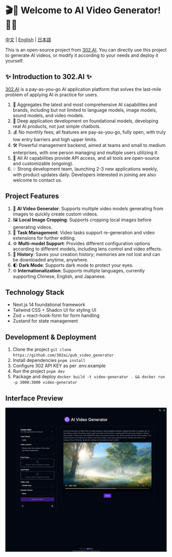 # 🎬🤖 Welcome to AI Video Generator! 🚀✨

[中文](README_zh.md) | [English](README.md) | [日本語](README_ja.md)

This is an open-source project from [302.AI](https://302.ai). You can directly use this project to generate AI videos, or modify it according to your needs and deploy it yourself.

## ✨ Introduction to 302.AI ✨

[302.AI](https://302.ai) is a pay-as-you-go AI application platform that solves the last-mile problem of applying AI in practice for users.

1. 🧠 Aggregates the latest and most comprehensive AI capabilities and brands, including but not limited to language models, image models, sound models, and video models.
2. 🚀 Deep application development on foundational models, developing real AI products, not just simple chatbots.
3. 💰 No monthly fees; all features are pay-as-you-go, fully open, with truly low entry barriers and high upper limits.
4. 🛠 Powerful management backend, aimed at teams and small to medium enterprises, with one person managing and multiple users utilizing it.
5. 🔗 All AI capabilities provide API access, and all tools are open-source and customizable (ongoing).
6. 💡 Strong development team, launching 2-3 new applications weekly, with product updates daily. Developers interested in joining are also welcome to contact us.

## Project Features

1. 🎥 **AI Video Generator**: Supports multiple video models generating from images to quickly create custom videos.
2. 🖼️ **Local Image Cropping**: Supports cropping local images before generating videos.
3. 🔄 **Task Management**: Video tasks support re-generation and video extensions for further editing.
4. ⚙️ **Multi-model Support**: Provides different configuration options according to different models, including lens control and video effects.
5. 📜 **History**: Saves your creation history; memories are not lost and can be downloaded anytime, anywhere.
6. 🌓 **Dark Mode**: Supports dark mode to protect your eyes.
7. 🌐 **Internationalization**: Supports multiple languages, currently supporting Chinese, English, and Japanese.

## Technology Stack

- Next.js 14 foundational framework
- Tailwind CSS + Shadcn UI for styling UI
- Zod + react-hook-form for form handling
- Zustand for state management

## Development & Deployment

1. Clone the project `git clone https://github.com/302ai/pub_video_generator`
2. Install dependencies `pnpm install`
3. Configure 302 API KEY as per .env.example
4. Run the project `pnpm dev`
5. Package and deploy `docker build -t video-generator . && docker run -p 3000:3000 video-generator`

## Interface Preview

![v-gen](docs/en.png)
